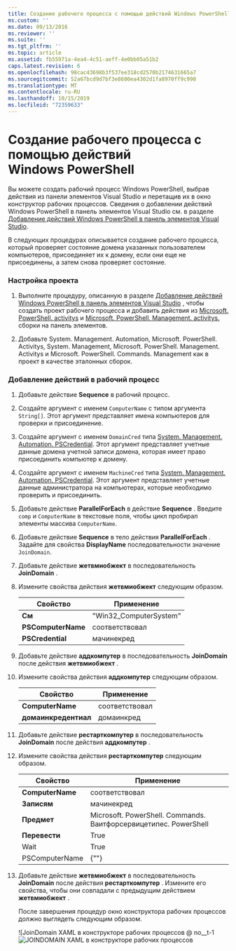 ```yaml
---
title: Создание рабочего процесса с помощью действий Windows PowerShell | Документация Майкрософт
ms.custom: ''
ms.date: 09/13/2016
ms.reviewer: ''
ms.suite: ''
ms.tgt_pltfrm: ''
ms.topic: article
ms.assetid: fb55971a-4ea4-4c51-aeff-4e0bb05a51b2
caps.latest.revision: 6
ms.openlocfilehash: 98cac43698b3f537ee318cd2570b2174631665a7
ms.sourcegitcommit: 52a67bcd9d7bf3e8600ea4302d1fa8970ff9c998
ms.translationtype: MT
ms.contentlocale: ru-RU
ms.lasthandoff: 10/15/2019
ms.locfileid: "72359633"
---
```

# <a name="creating-a-workflow-with-windows-powershell-activities"></a>Создание рабочего процесса с помощью действий Windows PowerShell

Вы можете создать рабочий процесс Windows PowerShell, выбрав действия из панели элементов Visual Studio и перетащив их в окно конструктор рабочих процессов. Сведения о добавлении действий Windows PowerShell в панель элементов Visual Studio см. в разделе [Добавление действий Windows PowerShell в панель элементов Visual Studio](./adding-windows-powershell-activities-to-the-visual-studio-toolbox.md).

В следующих процедурах описывается создание рабочего процесса, который проверяет состояние домена указанных пользователем компьютеров, присоединяет их к домену, если они еще не присоединены, а затем снова проверяет состояние.

### <a name="setting-up-the-project"></a>Настройка проекта

1. Выполните процедуру, описанную в разделе [Добавление действий Windows PowerShell в панель элементов Visual Studio](./adding-windows-powershell-activities-to-the-visual-studio-toolbox.md) , чтобы создать проект рабочего процесса и добавить действия из [Microsoft. PowerShell. activitys](/dotnet/api/Microsoft.PowerShell.Activities) и [Microsoft. PowerShell. Management. activitys. ](/dotnet/api/Microsoft.PowerShell.Management.Activities)сборки на панель элементов.

2. Добавьте System. Management. Automation, Microsoft. PowerShell. Activitys, System. Management, Microsoft. PowerShell. Management. Activitys и Microsoft. PowerShell. Commands. Management как в проект в качестве эталонных сборок.

### <a name="adding-activities-to-the-workflow"></a>Добавление действий в рабочий процесс

1. Добавьте действие **Sequence** в рабочий процесс.

2. Создайте аргумент с именем `ComputerName` с типом аргумента `String[]`. Этот аргумент представляет имена компьютеров для проверки и присоединение.

3. Создайте аргумент с именем `DomainCred` типа [System. Management. Automation. PSCredential](/dotnet/api/System.Management.Automation.PSCredential). Этот аргумент представляет учетные данные домена учетной записи домена, которая имеет право присоединить компьютер к домену.

4. Создайте аргумент с именем `MachineCred` типа [System. Management. Automation. PSCredential](/dotnet/api/System.Management.Automation.PSCredential). Этот аргумент представляет учетные данные администратора на компьютерах, которые необходимо проверить и присоединить.

5. Добавьте действие **ParallelForEach** в действие **Sequence** . Введите `comp` и `ComputerName` в текстовые поля, чтобы цикл пробирал элементы массива `ComputerName`.

6. Добавьте действие **Sequence** в тело действия **ParallelForEach** . Задайте для свойства **DisplayName** последовательности значение `JoinDomain`.

7. Добавьте действие **жетвмиобжект** в последовательность **JoinDomain** .

8. Измените свойства действия **жетвмиобжект** следующим образом.

   |Свойство|Применение|
   |--------------|-----------|
   |**См**|"Win32_ComputerSystem"|
   |**PSComputerName**|соответствовал|
   |**PSCredential**|мачинекред|

9. Добавьте действие **аддкомпутер** в последовательность **JoinDomain** после действия **жетвмиобжект** .

10. Измените свойства действия **аддкомпутер** следующим образом.

    |Свойство|Применение|
    |--------------|-----------|
    |**ComputerName**|соответствовал|
    |**домаинкредентиал**|домаинкред|

11. Добавьте действие **рестарткомпутер** в последовательность **JoinDomain** после действия **аддкомпутер** .

12. Измените свойства действия **рестарткомпутер** следующим образом.

    |Свойство|Применение|
    |--------------|-----------|
    |**ComputerName**|соответствовал|
    |**Записям**|мачинекред|
    |**Предмет**|Microsoft. PowerShell. Commands. Ваитфорсервицетипес. PowerShell|
    |**Перевести**|True|
    |Wait|True|
    |PSComputerName|{""}|

13. Добавьте действие **жетвмиобжект** в последовательность **JoinDomain** после действия **рестарткомпутер** . Измените его свойства, чтобы они совпадали с предыдущим действием **жетвмиобжект** .

    После завершения процедур окно конструктора рабочих процессов должно выглядеть следующим образом.

    ![JoinDomain XAML в конструкторе рабочих процессов @ no__t-1![JOINDOMAIN XAML в конструкторе рабочих процессов](../media/joindomainworkflow.png "жоиндомаинворкфлов")